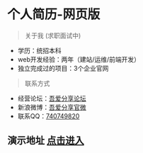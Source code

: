 # 个人简历-网页版

> 关于我  (求职面试中)  
 
- 学历：统招本科   
- web开发经验：两年（建站/运维/前端开发）
- 独立完成过的项目：3个企业官网   

> 联系方式  

- 经营论坛：[吾爱分享论坛](http://www.wuaishare.cn)  
- 新浪微博：[吾爱分享官微](http://weibo.com/577227117)  
- 联系QQ：[740749820](tencent://message/?uin=740749820&Site=http://www.wuaishare.cn&Menu=yes)

## 演示地址 [点击进入](https://jikesn.github.io/cv/)
